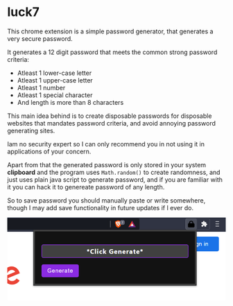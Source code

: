 # luck7
This chrome extension is a simple password generator, that generates a very secure password.

It generates a 12 digit password that meets the common strong password criteria:

+ Atleast 1 lower-case letter
+ Atleast 1 upper-case letter
+ Atleast 1 number
+ Atleast 1 special character
+ And length is more than 8 characters

This main idea behind is to create disposable passwords for disposable websites that mandates password criteria, and avoid annoying password generating sites.

Iam no security expert so I can only recommend you in not using it in applications of your concern.

Apart from that the generated password is only stored in your system **clipboard** and the program uses `Math.random()` to create randomness,
and just uses plain java script to generate password, and if you are familiar with it you can hack it to genereate password of any length.

So to save password you should manually paste or write somewhere, though I may add save functionality in future updates if I ever do.

![demo](https://github.com/darkhorse1925/luck7/blob/master/luck7_demo.png)

